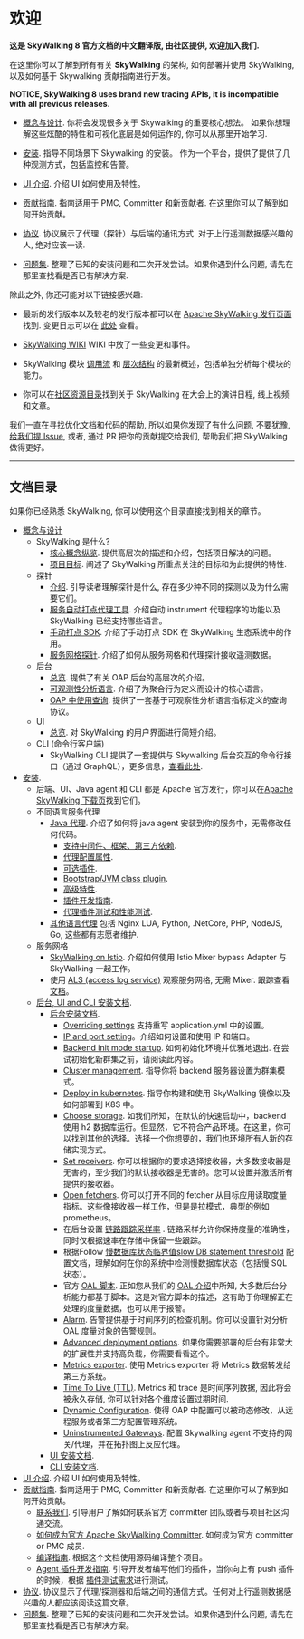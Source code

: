# 欢迎

**这是 SkyWalking 8 官方文档的中文翻译版, 由社区提供, 欢迎加入我们.**

在这里你可以了解到所有有关 **SkyWalking** 的架构, 如何部署并使用 SkyWalking, 以及如何基于 Skywalking 贡献指南进行开发。

**NOTICE, SkyWalking 8 uses brand new tracing APIs, it is incompatible with all previous releases.**

- [概念与设计](concepts-and-designs/README.md). 你将会发现很多关于 Skywalking 的重要核心想法。 如果你想理解这些炫酷的特性和可视化底层是如何运作的, 你可以从那里开始学习.

- [安装](setup/README.md). 指导不同场景下 Skywalking 的安装。 作为一个平台，提供了提供了几种观测方式，包括监控和告警。

- [UI 介绍](ui/README.md). 介绍 UI 如何使用及特性。

- [贡献指南](guides/README.md). 指南适用于 PMC, Committer 和新贡献者. 在这里你可以了解到如何开始贡献。

- [协议](protocols/README.md). 协议展示了代理（探针）与后端的通讯方式. 对于上行遥测数据感兴趣的人, 绝对应该一读.

- [问题集](FAQ/README.md). 整理了已知的安装问题和二次开发尝试。如果你遇到什么问题, 请先在那里查找看是否已有解决方案.

除此之外, 你还可能对以下链接感兴趣:

- 最新的发行版本以及较老的发行版本都可以在 [Apache SkyWalking 发行页面](http://skywalking.apache.org/downloads/) 找到. 变更日志可以在 [此处](../CHANGES.md) 查看。

- [SkyWalking WIKI](https://cwiki.apache.org/confluence/display/SKYWALKING/Home) WIKI 中放了一些变更和事件。

- SkyWalking 模块 [调用流](https://sourcespy.com/github/skywalking/xx-omcalls-.html) 和 [层次结构](https://sourcespy.com/github/skywalking/xx-omhierarchy-.html) 的最新概述，包括单独分析每个模块的能力。

- 你可以在[社区资源目录](https://github.com/OpenSkywalking/Community)找到关于 SkyWalking 在大会上的演讲日程, 线上视频和文章。

我们一直在寻找优化文档和代码的帮助, 所以如果你发现了有什么问题, 不要犹豫, [给我们提 Issue](https://github.com/apache/skywalking/issues/new),
或者, 通过 PR 把你的贡献提交给我们, 帮助我们把 SkyWalking 做得更好。

___

## 文档目录

如果你已经熟悉 SkyWalking, 你可以使用这个目录直接找到相关的章节。

- [概念与设计](concepts-and-designs/README.md)
  - SkyWalking 是什么?
    - [核心概念纵览](concepts-and-designs/overview.md). 提供高层次的描述和介绍，包括项目解决的问题。
    - [项目目标](concepts-and-designs/project-goals.md). 阐述了 SkyWalking 所重点关注的目标和为此提供的特性.
  - 探针
    - [介绍](concepts-and-designs/probe-introduction.md). 引导读者理解探针是什么, 存在多少种不同的探测以及为什么需要它们。
    - [服务自动打点代理工具](concepts-and-designs/service-agent.md). 介绍自动 instrument 代理程序的功能以及 SkyWalking 已经支持哪些语言。
    - [手动打点 SDK](concepts-and-designs/manual-sdk.md). 介绍了手动打点 SDK 在 SkyWalking 生态系统中的作用。
    - [服务网格探针](concepts-and-designs/service-mesh-probe.md). 介绍了如何从服务网格和代理探针接收遥测数据。
  - 后台
    - [总览](concepts-and-designs/backend-overview.md). 提供了有关 OAP 后台的高层次的介绍。
    - [可观测性分析语言](concepts-and-designs/oal.md). 介绍了为聚合行为定义而设计的核心语言。
    - [OAP 中使用查询](protocols/README.md#query-protocol). 提供了一套基于可观察性分析语言指标定义的查询协议。
  - UI
    - [总览](concepts-and-designs/ui-overview.md).  对 SkyWalking 的用户界面进行简短介绍。
  - CLI (命令行客户端)
    - SkyWalking CLI 提供了一套提供与 Skywalking 后台交互的命令行接口（通过 GraphQL），更多信息，[查看此处](https://github.com/apache/skywalking-cli).
- [安装](setup/README.md).
  - 后端、UI、Java agent 和 CLI 都是 Apache 官方发行，你可以在[Apache SkyWalking 下载页](http://skywalking.apache.org/downloads/)找到它们。
  - 不同语言服务代理
    - [Java 代理](setup/service-agent/java-agent/README.md). 介绍了如何将 java agent 安装到你的服务中，无需修改任何代码。
      - [支持中间件、框架、第三方依赖](setup/service-agent/java-agent/Supported-list.md).
      - [代理配置属性](setup/service-agent/java-agent/README.md#table-of-agent-configuration-properties).
      - [可选插件](setup/service-agent/java-agent/README.md#optional-plugins).
      - [Bootstrap/JVM class plugin](setup/service-agent/java-agent/README.md#bootstrap-class-plugins).
      - [高级特性](setup/service-agent/java-agent/README.md#advanced-features).
      - [插件开发指南](setup/service-agent/java-agent/README.md#plugin-development-guide).
      - [代理插件测试和性能测试](setup/service-agent/java-agent/README.md#test).
    - [其他语言代理](setup/README.md#language-agents-in-service) 包括 Nginx LUA, Python, .NetCore, PHP, NodeJS, Go, 这些都有志愿者维护.
  - 服务网格
    - [SkyWalking on Istio](setup/istio/README.md). 介绍如何使用 Istio Mixer bypass Adapter 与 SkyWalking 一起工作。
    - 使用 [ALS (access log service)](https://www.envoyproxy.io/docs/envoy/latest/api-v2/service/accesslog/v2/als.proto) 观察服务网格, 无需 Mixer. 跟踪查看 [文档](setup/envoy/als_setting.md)。
  - [后台, UI and CLI 安装文档](setup/backend/backend-ui-setup.md).
    - [后台安装文档](setup/backend/backend-setup.md).
      - [Overriding settings](setup/backend/backend-setting-override.md) 支持重写 application.yml 中的设置。
      - [IP and port setting](setup/backend/backend-ip-port.md)。介绍如何设置和使用 IP 和端口。
      - [Backend init mode startup](setup/backend/backend-init-mode.md). 如何初始化环境并优雅地退出. 在尝试初始化新群集之前，请阅读此内容。
      - [Cluster management](setup/backend/backend-cluster.md). 指导你将 backend 服务器设置为群集模式。
      - [Deploy in kubernetes](setup/backend/backend-k8s.md). 指导你构建和使用 SkyWalking 镜像以及如何部署到 K8S 中。
      - [Choose storage](setup/backend/backend-storage.md). 如我们所知，在默认的快速启动中，backend 使用 h2 数据库运行。但显然，它不符合产品环境。在这里，你可以找到其他的选择。选择一个你想要的，我们也环境所有人新的存储实现方式。
      - [Set receivers](setup/backend/backend-receivers.md). 你可以根据你的要求选择接收器，大多数接收器是无害的，至少我们的默认接收器是无害的。您可以设置并激活所有提供的接收器。
      - [Open fetchers](en/setup/backend/backend-fetcher.md). 你可以打开不同的 fetcher 从目标应用读取度量指标。这些像接收器一样工作，但是是拉模式，典型的例如 prometheus。
      - 在后台设置 [链路跟踪采样率](setup/backend/trace-sampling.md) . 链路采样允许你保持度量的准确性，同时仅根据速率在存储中保留一些跟踪。
      - 根据Follow [慢数据库状态临界值slow DB statement threshold](setup/backend/slow-db-statement.md) 配置文档，理解如何在你的系统中检测慢数据库状态（包括慢 SQL 状态）。
      - 官方 [OAL 脚本](guides/backend-oal-scripts.md). 正如您从我们的 [OAL 介绍](concepts-and-designs/oal.md)中所知, 大多数后台分析能力都基于脚本。这是对官方脚本的描述，这有助于你理解正在处理的度量数据，也可以用于报警。
      - [Alarm](setup/backend/backend-alarm.md). 告警提供基于时间序列的检查机制。你可以设置针对分析 OAL 度量对象的告警规则。
      - [Advanced deployment options](setup/backend/advanced-deployment.md). 如果你需要部署的后台有非常大的扩展性并支持高负载，你需要看看这个。
      - [Metrics exporter](setup/backend/metrics-exporter.md). 使用 Metrics exporter 将 Metrics 数据转发给第三方系统。
      - [Time To Live (TTL)](setup/backend/ttl.md). Metrics 和 trace 是时间序列数据, 因此将会被永久存储, 你可以针对各个维度设置过期时间.
      - [Dynamic Configuration](setup/backend/dynamic-config.md). 使得 OAP 中配置可以被动态修改，从远程服务或者第三方配置管理系统。
      - [Uninstrumented Gateways](setup/backend/uninstrumented-gateways.md). 配置 Skywalking agent 不支持的网关/代理，并在拓扑图上反应代理。
    - [UI 安装文档](setup/backend/ui-setup.md).
    - [CLI 安装文档](https://github.com/apache/skywalking-cli).
- [UI 介绍](ui/README.md). 介绍 UI 如何使用及特性。
- [贡献指南](guides/README.md). 指南适用于 PMC, Committer 和新贡献者. 在这里你可以了解到如何开始贡献。
  - [联系我们](guides/README.md#contact-us). 引导用户了解如何联系官方 committer 团队或者与项目社区沟通交流。
  - [如何成为官方 Apache SkyWalking Committer](guides/asf/committer.md). 如何成为官方 committer or PMC 成员.
  - [编译指南](guides/How-to-build.md). 根据这个文档使用源码编译整个项目。
  - [Agent 插件开发指南](guides/Java-Plugin-Development-Guide.md). 引导开发者编写他们的插件，当你向上有 push 插件的时候，根据 [插件测试需求](guides/Plugin-test.md)进行测试。
- [协议](protocols/README.md). 协议显示了代理/探测器和后端之间的通信方式。任何对上行遥测数据感兴趣的人都应该阅读这篇文章。
- [问题集](FAQ/README.md). 整理了已知的安装问题和二次开发尝试。如果你遇到什么问题, 请先在那里查找看是否已有解决方案。
